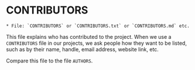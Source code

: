 # CONTRIBUTORS

    * File: `CONTRIBUTORS` or `CONTRIBUTORS.txt` or `CONTRIBUTORS.md` etc.

This file explains who has contributed to the project. When we use a `CONTRIBUTORS` file in our projects, we ask people how they want to be listed, such as by their name, handle, email address, website link, etc.

Compare this file to the file `AUTHORS`.

